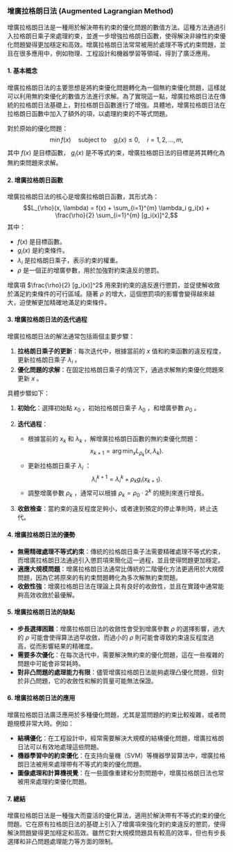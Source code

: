 ### 增廣拉格朗日法 (Augmented Lagrangian Method)

增廣拉格朗日法是一種用於解決帶有約束的優化問題的數值方法。這種方法通過引入拉格朗日乘子來處理約束，並進一步增強拉格朗日函數，使得解決非線性約束優化問題變得更加穩定和高效。增廣拉格朗日法常常被用於處理不等式約束問題，並且在很多應用中，例如物理、工程設計和機器學習等領域，得到了廣泛應用。

#### 1. **基本概念**

增廣拉格朗日法的主要思想是將約束優化問題轉化為一個無約束優化問題，這樣就可以利用無約束優化的數值方法進行求解。為了實現這一點，增廣拉格朗日法在傳統的拉格朗日法基礎上，對拉格朗日函數進行了增強。具體地，增廣拉格朗日法在拉格朗日函數中加入了額外的項，以處理約束的不等式問題。

對於原始的優化問題：
$$\min f(x) \quad \text{subject to} \quad g_i(x) \leq 0, \quad i = 1, 2, \dots, m,$$
其中  $`f(x)`$  是目標函數， $`g_i(x)`$  是不等式約束，增廣拉格朗日法的目標是將其轉化為無約束問題來求解。

#### 2. **增廣拉格朗日函數**

增廣拉格朗日法的核心是增廣拉格朗日函數，其形式為：
$$L_{\rho}(x, \lambda) = f(x) + \sum_{i=1}^{m} \lambda_i g_i(x) + \frac{\rho}{2} \sum_{i=1}^{m} [g_i(x)]^2,$$
其中：
-  $`f(x)`$  是目標函數。
-  $`g_i(x)`$  是約束條件。
-  $`\lambda_i`$  是拉格朗日乘子，表示約束的權重。
-  $`\rho`$  是一個正的增廣參數，用於加強對約束違反的懲罰。

增廣項  $`\frac{\rho}{2} [g_i(x)]^2`$  用來對約束的違反進行懲罰，並促使解收斂於滿足約束條件的可行區域。隨著  $`\rho`$  的增大，這個懲罰項的影響會變得越來越大，迫使解更加精確地滿足約束條件。

#### 3. **增廣拉格朗日法的迭代過程**

增廣拉格朗日法的解法通常包括兩個主要步驟：
1. **拉格朗日乘子的更新**：每次迭代中，根據當前的  $`x`$  值和約束函數的違反程度，更新拉格朗日乘子  $`\lambda_i`$ 。
2. **優化問題的求解**：在固定拉格朗日乘子的情況下，通過求解無約束優化問題來更新  $`x`$ 。

具體步驟如下：

1. **初始化**：選擇初始點  $`x_0`$ ，初始拉格朗日乘子  $`\lambda_0`$ ，和增廣參數  $`\rho_0`$ 。

2. **迭代過程**：
   - 根據當前的  $`x_k`$  和  $`\lambda_k`$ ，解增廣拉格朗日函數的無約束優化問題：
     $$x_{k+1} = \arg \min_{x} L_{\rho_k}(x, \lambda_k).$$
   - 更新拉格朗日乘子  $`\lambda_i`$ ：
     $$\lambda_i^{k+1} = \lambda_i^k + \rho_k g_i(x_{k+1}).$$
   - 調整增廣參數  $`\rho_k`$ ，通常可以根據  $`\rho_k = \rho_0 \cdot 2^k`$  的規則來進行增長。

3. **收斂檢查**：當約束的違反程度足夠小，或者達到預定的停止準則時，終止迭代。

#### 4. **增廣拉格朗日法的優勢**

- **無需精確處理不等式約束**：傳統的拉格朗日乘子法需要精確處理不等式約束，而增廣拉格朗日法通過引入懲罰項來簡化這一過程，並且使得問題更加穩定。
- **適應大規模問題**：增廣拉格朗日法通常比傳統的二階優化方法更適用於大規模問題，因為它將原來的有約束問題轉化為多次解無約束問題。
- **收斂性強**：增廣拉格朗日法在理論上具有良好的收斂性，並且在實踐中通常能夠高效收斂於最優解。

#### 5. **增廣拉格朗日法的缺點**

- **步長選擇困難**：增廣拉格朗日法的收斂性會受到增廣參數  $`\rho`$  的選擇影響，過大的  $`\rho`$  可能會使得算法過早收斂，而過小的  $`\rho`$  則可能會導致約束違反程度過高，從而影響結果的精確度。
- **需要多次優化**：在每次迭代中，需要解決無約束的優化問題，這在一些複雜的問題中可能會非常耗時。
- **對非凸問題的處理能力有限**：儘管增廣拉格朗日法能夠處理凸優化問題，但對於非凸問題，它的收斂性和解的質量可能無法保證。

#### 6. **增廣拉格朗日法的應用**

增廣拉格朗日法廣泛應用於多種優化問題，尤其是當問題的約束比較複雜，或者問題規模非常大時。例如：

- **結構優化**：在工程設計中，經常需要解決大規模的結構優化問題，增廣拉格朗日法可以有效地處理這些問題。
- **機器學習中的約束優化**：在支持向量機（SVM）等機器學習算法中，增廣拉格朗日法被用來處理帶有不等式約束的優化問題。
- **圖像處理和計算機視覺**：在一些圖像重建和分割問題中，增廣拉格朗日法也常被用來處理約束優化問題。

#### 7. **總結**

增廣拉格朗日法是一種強大而靈活的優化算法，適用於解決帶有不等式約束的優化問題。它在原有拉格朗日法的基礎上引入了增廣項來強化對約束違反的懲罰，使得解決問題變得更加穩定和高效。雖然它對大規模問題具有較高的效率，但也有步長選擇和非凸問題處理能力等方面的限制。